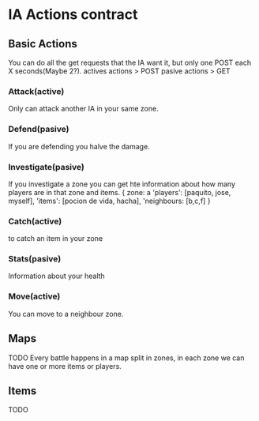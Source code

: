 # IA Actions contract

##  Basic Actions
You can do all the get requests that the IA want it, but only one POST each X seconds(Maybe 2?).
actives actions > POST
pasive actions > GET

### Attack(active)
Only can attack another IA in your same zone.

### Defend(pasive)
If you are defending you halve the damage.

### Investigate(pasive)
If you investigate a zone you can get hte information about how many players are in that zone and items.
{
    zone: a
    'players': [paquito, jose, myself],
    'items': [pocion de vida, hacha],
    'neighbours: [b,c,f]
}

### Catch(active)
to catch an item in your zone

### Stats(pasive)
Information about your health

### Move(active)
You can move to a neighbour zone.


## Maps

TODO
Every battle happens in a map split in zones, in each zone we can have one or more items or players.


## Items

TODO